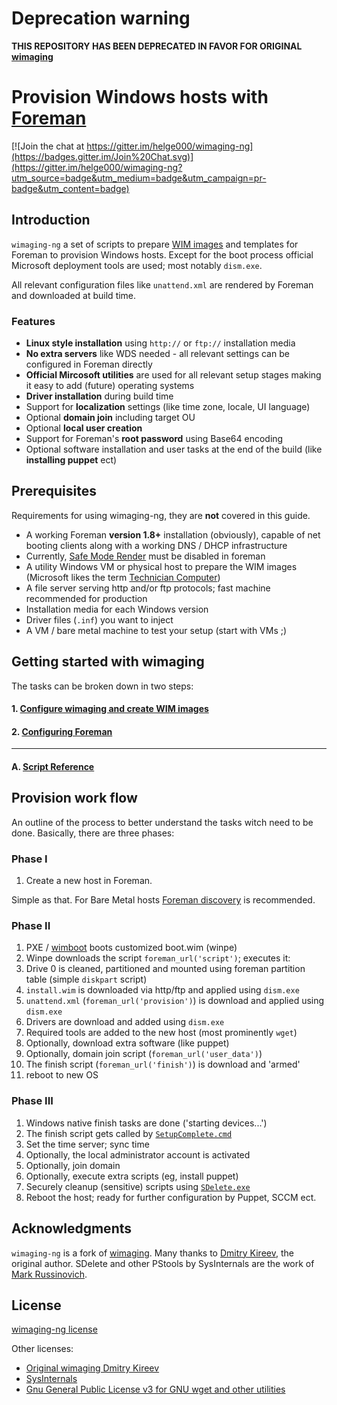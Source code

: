 # Deprecation warning

**THIS REPOSITORY HAS BEEN DEPRECATED IN FAVOR FOR ORIGINAL [wimaging](https://github.com/kireevco/wimaging)**

# Provision Windows hosts with [Foreman](http://theforeman.org/)

[![Join the chat at https://gitter.im/helge000/wimaging-ng](https://badges.gitter.im/Join%20Chat.svg)](https://gitter.im/helge000/wimaging-ng?utm_source=badge&utm_medium=badge&utm_campaign=pr-badge&utm_content=badge)

## Introduction
`wimaging-ng` a set of scripts to prepare [WIM images](https://en.wikipedia.org/wiki/Windows_Imaging_Format) and templates for Foreman to provision Windows hosts.
Except for the boot process official Microsoft deployment tools are used; most notably `dism.exe`.

All relevant configuration files like `unattend.xml` are rendered by Foreman and downloaded at build time.

### Features
- __Linux style installation__ using `http://` or `ftp://` installation media
- __No extra servers__ like WDS needed - all relevant settings can be configured in Foreman directly
- __Official Mircosoft utilities__ are used for all relevant setup stages making it easy to add (future) operating systems
- __Driver installation__ during build time
- Support for __localization__ settings (like time zone, locale, UI language)
- Optional __domain join__ including target OU
- Optional __local user creation__
- Support for Foreman's __root password__ using Base64 encoding
- Optional software installation and user tasks at the end of the build (like __installing puppet__ ect)

## Prerequisites
Requirements for using wimaging-ng, they are __not__ covered in this guide.

- A working Foreman __version 1.8+__ installation (obviously), capable of net booting clients along with a working DNS / DHCP infrastructure
- Currently, [Safe Mode Render](http://theforeman.org/manuals/1.9/index.html#3.5.2ConfigurationOptions) must be disabled in foreman
- A utility Windows VM or physical host to prepare the WIM images (Microsoft likes the term [Technician Computer](https://technet.microsoft.com/en-us/library/cc766148(v=ws.10).aspx))
- A file server serving http and/or ftp protocols; fast machine recommended for production
- Installation media for each Windows version
- Driver files (`.inf`) you want to inject
- A VM / bare metal machine to test your setup (start with VMs ;)

## Getting started with wimaging
The tasks can be broken down in two steps:

#### 1. [Configure wimaging and create WIM images](doc/wimaging.md)
#### 2. [Configuring Foreman](doc/foreman.md)
---
#### A. [Script Reference](doc/reference.md)

## Provision work flow
An outline of the process to better understand the tasks witch need to be done. Basically, there are three phases:

### Phase I
1. Create a new host in Foreman.

Simple as that. For Bare Metal hosts [Foreman discovery](https://github.com/theforeman/foreman_discovery) is recommended.

### Phase II
1. PXE / [wimboot](http://ipxe.org/wimboot) boots customized boot.wim (winpe)
2. Winpe downloads the script `foreman_url('script')`; executes it:
  1. Drive 0 is cleaned, partitioned and mounted using foreman partition table (simple `diskpart` script)
  4. `install.wim` is downloaded via http/ftp and applied using `dism.exe`
  5. `unattend.xml` (`foreman_url('provision')`) is download and applied using `dism.exe`
  6. Drivers are download and added using `dism.exe`
  6. Required tools are added to the new host (most prominently `wget`)
  6. Optionally, download extra software (like puppet)
  6. Optionally, domain join script (`foreman_url('user_data')`)
  7. The finish script (`foreman_url('finish')`) is download and 'armed'
8. reboot to new OS

### Phase III
1. Windows native finish tasks are done ('starting devices...')
1. The finish script gets called by [`SetupComplete.cmd`](https://technet.microsoft.com/en-us/library/cc766314%28v=ws.10%29.aspx)
  1. Set the time server; sync time
  2. Optionally, the local administrator account is activated
  2. Optionally, join domain
  3. Optionally, execute extra scripts (eg, install puppet)
  3. Securely cleanup (sensitive) scripts using [`SDelete.exe`](https://technet.microsoft.com/en-us/sysinternals/bb897443.aspx)
2. Reboot the host; ready for further configuration by Puppet, SCCM ect.

## Acknowledgments
`wimaging-ng` is a fork of [wimaging](https://github.com/kireevco/wimaging). Many thanks to [Dmitry Kireev](https://github.com/kireevco), the original author.
SDelete and other PStools by SysInternals are the work of [Mark Russinovich](http://blogs.technet.com/b/markrussinovich/about.aspx).

## License
[wimaging-ng license](licenses/wimaging-ng.license)

Other licenses:

- [Original wimaging Dmitry Kireev](licenses/wimaging.license)
- [SysInternals](licenses/sysinternals.license)
- [Gnu General Public License v3 for GNU wget and other utilities](licenses/gpl-v3.license)
